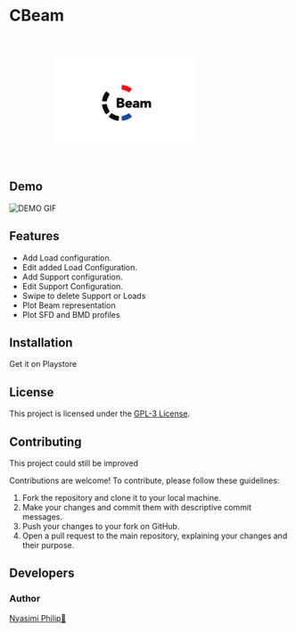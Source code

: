 <h1>CBeam</h1>
<br>

&nbsp; &nbsp; &nbsp; &nbsp; &nbsp; &nbsp; &nbsp; &nbsp; &nbsp; &nbsp; 
![Logo](Icon.png) &nbsp; &nbsp; &nbsp; &nbsp; &nbsp; &nbsp; &nbsp; &nbsp; &nbsp; &nbsp; 


 <br>     
<h2>Demo</h2>
  <img src="Demo.gif" alt="DEMO GIF"> 
    <h2>Features</h2>
    <ul>
        <li>Add Load configuration.</li>
        <li>Edit  added Load Configuration.</li>
        <li>Add Support configuration.</li>
        <li>Edit  Support Configuration.</li>
        <li>Swipe to delete Support or Loads</li>
         <li>Plot Beam representation</li>
         <li>Plot SFD and BMD profiles</li>        
    </ul>
    <h2>Installation</h2>
    <p>Get it on <a >Playstore</a></p>
    <h2>License</h2>
    <p>This project is licensed under the <a href="https://www.gnu.org/licenses/gpl-3.0.html">GPL-3 License</a>.</p>
    <h2>Contributing</h2>
    <p>This project could still be improved</p>
    <p>Contributions are welcome! To contribute, please follow these guidelines:</p>
    <ol>
        <li>Fork the repository and clone it to your local machine.</li>
        <li>Make your changes and commit them with descriptive commit messages.</li>
        <li>Push your changes to your fork on GitHub.</li>
        <li>Open a pull request to the main repository, explaining your changes and their purpose.</li>
    </ol>
    <h2>Developers</h2>
    <h3>Author</h3>
    <p><a href="https://github.com/NyasimiPhilip">Nyasimi Philip🫡</a></p>

